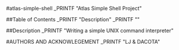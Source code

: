 #atlas-simple-shell
_PRINTF "Atlas Simple Shell Project"

##Table of Contents
_PRINTF "Description"
_PRINTF ""

##Description
_PRINTF "Writing a simple UNIX command interpreter"

#AUTHORS AND ACKNOWLEGEMENT
_PRINTF "LJ & DACOTA"

